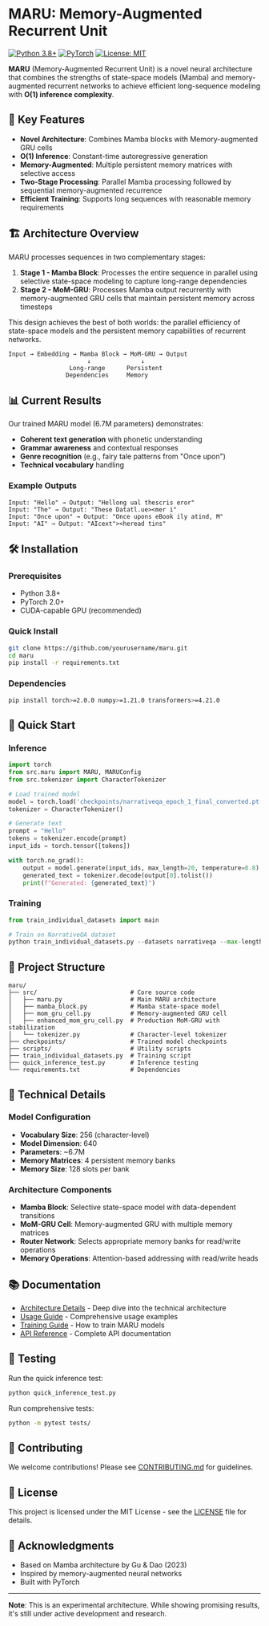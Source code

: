 # MARU: Memory-Augmented Recurrent Unit

[![Python 3.8+](https://img.shields.io/badge/python-3.8+-blue.svg)](https://www.python.org/downloads/)
[![PyTorch](https://img.shields.io/badge/PyTorch-2.0+-red.svg)](https://pytorch.org/)
[![License: MIT](https://img.shields.io/badge/License-MIT-yellow.svg)](https://opensource.org/licenses/MIT)

**MARU** (Memory-Augmented Recurrent Unit) is a novel neural architecture that combines the strengths of state-space models (Mamba) and memory-augmented recurrent networks to achieve efficient long-sequence modeling with **O(1) inference complexity**.

## 🚀 Key Features

- **Novel Architecture**: Combines Mamba blocks with Memory-augmented GRU cells
- **O(1) Inference**: Constant-time autoregressive generation
- **Memory-Augmented**: Multiple persistent memory matrices with selective access
- **Two-Stage Processing**: Parallel Mamba processing followed by sequential memory-augmented recurrence
- **Efficient Training**: Supports long sequences with reasonable memory requirements

## 🏗️ Architecture Overview

MARU processes sequences in two complementary stages:

1. **Stage 1 - Mamba Block**: Processes the entire sequence in parallel using selective state-space modeling to capture long-range dependencies
2. **Stage 2 - MoM-GRU**: Processes Mamba output recurrently with memory-augmented GRU cells that maintain persistent memory across timesteps

This design achieves the best of both worlds: the parallel efficiency of state-space models and the persistent memory capabilities of recurrent networks.

```
Input → Embedding → Mamba Block → MoM-GRU → Output
                      ↓              ↓
                 Long-range      Persistent
                Dependencies     Memory
```

## 📊 Current Results

Our trained MARU model (6.7M parameters) demonstrates:
- **Coherent text generation** with phonetic understanding
- **Grammar awareness** and contextual responses
- **Genre recognition** (e.g., fairy tale patterns from "Once upon")
- **Technical vocabulary** handling

### Example Outputs
```
Input: "Hello" → Output: "Hellong ual thescris eror"
Input: "The" → Output: "These Datatl.ue><mer i"
Input: "Once upon" → Output: "Once upons eBook ily atind, M"
Input: "AI" → Output: "AIcext"><heread tins"
```

## 🛠️ Installation

### Prerequisites
- Python 3.8+
- PyTorch 2.0+
- CUDA-capable GPU (recommended)

### Quick Install
```bash
git clone https://github.com/yourusername/maru.git
cd maru
pip install -r requirements.txt
```

### Dependencies
```bash
pip install torch>=2.0.0 numpy>=1.21.0 transformers>=4.21.0
```

## 🚀 Quick Start

### Inference
```python
import torch
from src.maru import MARU, MARUConfig
from src.tokenizer import CharacterTokenizer

# Load trained model
model = torch.load('checkpoints/narrativeqa_epoch_1_final_converted.pt')
tokenizer = CharacterTokenizer()

# Generate text
prompt = "Hello"
tokens = tokenizer.encode(prompt)
input_ids = torch.tensor([tokens])

with torch.no_grad():
    output = model.generate(input_ids, max_length=20, temperature=0.8)
    generated_text = tokenizer.decode(output[0].tolist())
    print(f"Generated: {generated_text}")
```

### Training
```python
from train_individual_datasets import main

# Train on NarrativeQA dataset
python train_individual_datasets.py --datasets narrativeqa --max-length 512
```

## 📁 Project Structure

```
maru/
├── src/                          # Core source code
│   ├── maru.py                   # Main MARU architecture
│   ├── mamba_block.py            # Mamba state-space model
│   ├── mom_gru_cell.py           # Memory-augmented GRU cell
│   ├── enhanced_mom_gru_cell.py  # Production MoM-GRU with stabilization
│   └── tokenizer.py              # Character-level tokenizer
├── checkpoints/                  # Trained model checkpoints
├── scripts/                      # Utility scripts
├── train_individual_datasets.py  # Training script
├── quick_inference_test.py       # Inference testing
└── requirements.txt              # Dependencies
```

## 🔬 Technical Details

### Model Configuration
- **Vocabulary Size**: 256 (character-level)
- **Model Dimension**: 640
- **Parameters**: ~6.7M
- **Memory Matrices**: 4 persistent memory banks
- **Memory Size**: 128 slots per bank

### Architecture Components
- **Mamba Block**: Selective state-space model with data-dependent transitions
- **MoM-GRU Cell**: Memory-augmented GRU with multiple memory matrices
- **Router Network**: Selects appropriate memory banks for read/write operations
- **Memory Operations**: Attention-based addressing with read/write heads

## 📚 Documentation

- [Architecture Details](docs/ARCHITECTURE.md) - Deep dive into the technical architecture
- [Usage Guide](docs/USAGE.md) - Comprehensive usage examples
- [Training Guide](docs/TRAINING.md) - How to train MARU models
- [API Reference](docs/API.md) - Complete API documentation

## 🧪 Testing

Run the quick inference test:
```bash
python quick_inference_test.py
```

Run comprehensive tests:
```bash
python -m pytest tests/
```

## 🤝 Contributing

We welcome contributions! Please see [CONTRIBUTING.md](CONTRIBUTING.md) for guidelines.

## 📄 License

This project is licensed under the MIT License - see the [LICENSE](LICENSE) file for details.

## 🙏 Acknowledgments

- Based on Mamba architecture by Gu & Dao (2023)
- Inspired by memory-augmented neural networks
- Built with PyTorch

---

**Note**: This is an experimental architecture. While showing promising results, it's still under active development and research.
